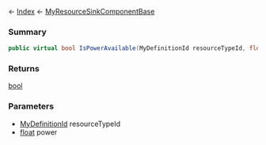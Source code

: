 ← [Index](Api-Index) ← [MyResourceSinkComponentBase](VRage.Game.Components.MyResourceSinkComponentBase)

### Summary

```csharp
public virtual bool IsPowerAvailable(MyDefinitionId resourceTypeId, float power)
```

### Returns

[bool](System.Boolean)

### Parameters

* [MyDefinitionId](VRage.Game.MyDefinitionId) resourceTypeId
* [float](System.Single) power
